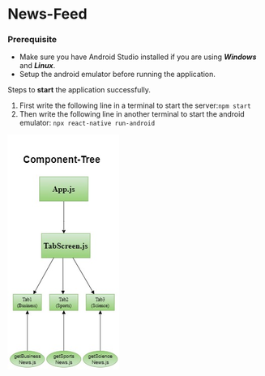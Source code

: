 # News-Feed

### Prerequisite
* Make sure you have Android Studio installed if you are using ***Windows*** and ***Linux***.
* Setup the android emulator before running the application.



Steps to **start** the application successfully.
1. First write the following line in a terminal to start the server:`npm start`
2. Then write the following line in another terminal to start the android emulator: `npx react-native run-android`

![Component Tree](https://github.com/abhi15999/News-Feed/blob/master/Component%20Tree.jfif)
